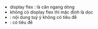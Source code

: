 - display flex : là căn ngang dòng 
- không có display flex thì mặc định là dọc 
- <div> : nội dung tuỳ ý không có tiêu đề
- <section> : có tiêu đề
